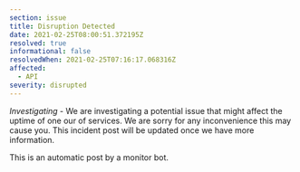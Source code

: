 ```yaml
---
section: issue
title: Disruption Detected
date: 2021-02-25T08:00:51.372195Z
resolved: true
informational: false
resolvedWhen: 2021-02-25T07:16:17.068316Z
affected:
  - API
severity: disrupted
---
```

*Investigating* - We are investigating a potential issue that might affect the uptime of one our of services. We are sorry for any inconvenience this may cause you. This incident post will be updated once we have more information.

This is an automatic post by a monitor bot.
        